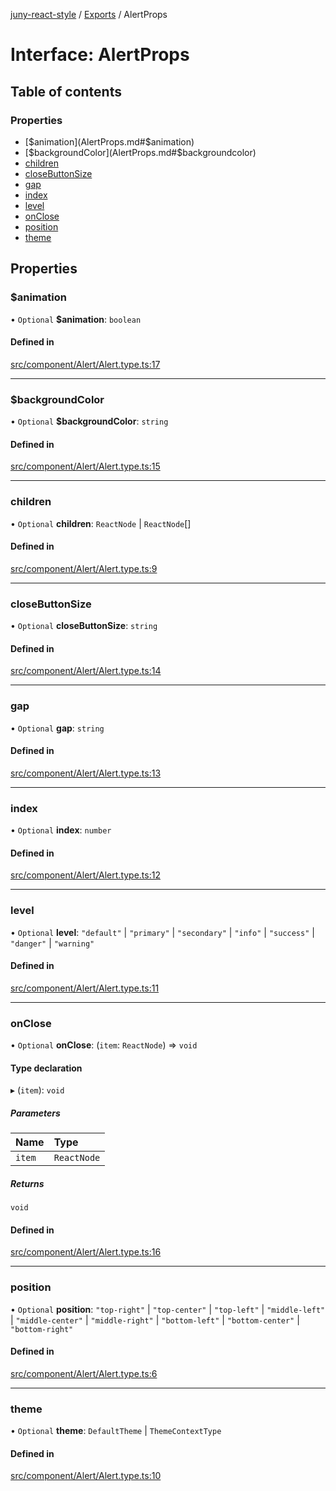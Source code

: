 [juny-react-style](../README.md) / [Exports](../modules.md) / AlertProps

# Interface: AlertProps

## Table of contents

### Properties

- [$animation](AlertProps.md#$animation)
- [$backgroundColor](AlertProps.md#$backgroundcolor)
- [children](AlertProps.md#children)
- [closeButtonSize](AlertProps.md#closebuttonsize)
- [gap](AlertProps.md#gap)
- [index](AlertProps.md#index)
- [level](AlertProps.md#level)
- [onClose](AlertProps.md#onclose)
- [position](AlertProps.md#position)
- [theme](AlertProps.md#theme)

## Properties

### $animation

• `Optional` **$animation**: `boolean`

#### Defined in

[src/component/Alert/Alert.type.ts:17](https://github.com/jun-young1993/react-style/blob/89c93868f379e277e13847fd9207195046ae251b/src/component/Alert/Alert.type.ts#L17)

___

### $backgroundColor

• `Optional` **$backgroundColor**: `string`

#### Defined in

[src/component/Alert/Alert.type.ts:15](https://github.com/jun-young1993/react-style/blob/89c93868f379e277e13847fd9207195046ae251b/src/component/Alert/Alert.type.ts#L15)

___

### children

• `Optional` **children**: `ReactNode` \| `ReactNode`[]

#### Defined in

[src/component/Alert/Alert.type.ts:9](https://github.com/jun-young1993/react-style/blob/89c93868f379e277e13847fd9207195046ae251b/src/component/Alert/Alert.type.ts#L9)

___

### closeButtonSize

• `Optional` **closeButtonSize**: `string`

#### Defined in

[src/component/Alert/Alert.type.ts:14](https://github.com/jun-young1993/react-style/blob/89c93868f379e277e13847fd9207195046ae251b/src/component/Alert/Alert.type.ts#L14)

___

### gap

• `Optional` **gap**: `string`

#### Defined in

[src/component/Alert/Alert.type.ts:13](https://github.com/jun-young1993/react-style/blob/89c93868f379e277e13847fd9207195046ae251b/src/component/Alert/Alert.type.ts#L13)

___

### index

• `Optional` **index**: `number`

#### Defined in

[src/component/Alert/Alert.type.ts:12](https://github.com/jun-young1993/react-style/blob/89c93868f379e277e13847fd9207195046ae251b/src/component/Alert/Alert.type.ts#L12)

___

### level

• `Optional` **level**: ``"default"`` \| ``"primary"`` \| ``"secondary"`` \| ``"info"`` \| ``"success"`` \| ``"danger"`` \| ``"warning"``

#### Defined in

[src/component/Alert/Alert.type.ts:11](https://github.com/jun-young1993/react-style/blob/89c93868f379e277e13847fd9207195046ae251b/src/component/Alert/Alert.type.ts#L11)

___

### onClose

• `Optional` **onClose**: (`item`: `ReactNode`) => `void`

#### Type declaration

▸ (`item`): `void`

##### Parameters

| Name | Type |
| :------ | :------ |
| `item` | `ReactNode` |

##### Returns

`void`

#### Defined in

[src/component/Alert/Alert.type.ts:16](https://github.com/jun-young1993/react-style/blob/89c93868f379e277e13847fd9207195046ae251b/src/component/Alert/Alert.type.ts#L16)

___

### position

• `Optional` **position**: ``"top-right"`` \| ``"top-center"`` \| ``"top-left"`` \| ``"middle-left"`` \| ``"middle-center"`` \| ``"middle-right"`` \| ``"bottom-left"`` \| ``"bottom-center"`` \| ``"bottom-right"``

#### Defined in

[src/component/Alert/Alert.type.ts:6](https://github.com/jun-young1993/react-style/blob/89c93868f379e277e13847fd9207195046ae251b/src/component/Alert/Alert.type.ts#L6)

___

### theme

• `Optional` **theme**: `DefaultTheme` \| `ThemeContextType`

#### Defined in

[src/component/Alert/Alert.type.ts:10](https://github.com/jun-young1993/react-style/blob/89c93868f379e277e13847fd9207195046ae251b/src/component/Alert/Alert.type.ts#L10)
